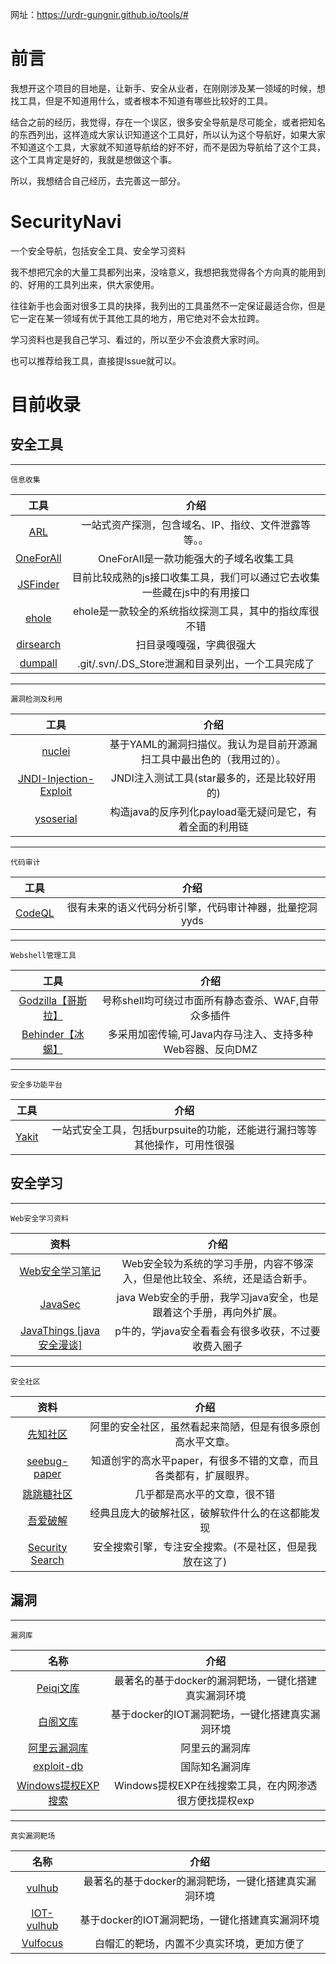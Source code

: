 网址：https://urdr-gungnir.github.io/tools/#

# 前言

我想开这个项目的目地是，让新手、安全从业者，在刚刚涉及某一领域的时候，想找工具，但是不知道用什么，或者根本不知道有哪些比较好的工具。

结合之前的经历，我觉得，存在一个误区，很多安全导航是尽可能全，或者把知名的东西列出，这样造成大家认识知道这个工具好，所以认为这个导航好，如果大家不知道这个工具，大家就不知道导航给的好不好，而不是因为导航给了这个工具，这个工具肯定是好的，我就是想做这个事。

所以，我想结合自己经历，去完善这一部分。

# SecurityNavi

一个安全导航，包括安全工具、安全学习资料

我不想把冗余的大量工具都列出来，没啥意义，我想把我觉得各个方向真的能用到的、好用的工具列出来，供大家使用。

往往新手也会面对很多工具的抉择，我列出的工具虽然不一定保证最适合你，但是它一定在某一领域有优于其他工具的地方，用它绝对不会太拉跨。

学习资料也是我自己学习、看过的，所以至少不会浪费大家时间。

也可以推荐给我工具，直接提Issue就可以。

# 目前收录

## 安全工具

---

`信息收集`

|                         工具                         |                             介绍                             |
| :--------------------------------------------------: | :----------------------------------------------------------: |
|   [ARL](https://github.com/TophantTechnology/ARL)    |     一站式资产探测，包含域名、IP、指纹、文件泄露等等。。     |
| [OneForAll](https://github.com/shmilylty/OneForAll)  |           OneForAll是一款功能强大的子域名收集工具            |
|   [JSFinder](https://github.com/Threezh1/JSFinder)   | 目前比较成熟的js接口收集工具，我们可以通过它去收集一些藏在js中的有用接口 |
|  [ehole](https://github.com/EdgeSecurityTeam/EHole)  |    ehole是一款较全的系统指纹探测工具，其中的指纹库很不错     |
| [dirsearch](https://github.com/maurosoria/dirsearch) |                   扫目录嘎嘎强，字典很强大                   |
|     [dumpall](https://github.com/0xHJK/dumpall)      |      .git/.svn/.DS_Store泄漏和目录列出，一个工具完成了       |

---

`漏洞检测及利用`

|                             工具                             |                             介绍                             |
| :----------------------------------------------------------: | :----------------------------------------------------------: |
|     [nuclei](https://github.com/projectdiscovery/nuclei)     | 基于YAML的漏洞扫描仪。我认为是目前开源漏扫工具中最出色的（我用过的）。 |
| [JNDI-Injection-Exploit](https://github.com/welk1n/JNDI-Injection-Exploit) |         JNDI注入测试工具(star最多的，还是比较好用的)         |
|      [ysoserial](https://github.com/frohoff/ysoserial)       |   构造java的反序列化payload毫无疑问是它，有着全面的利用链    |

---

`代码审计`

|                    工具                    |                          介绍                          |
| :----------------------------------------: | :----------------------------------------------------: |
| [CodeQL](https://github.com/github/codeql) | 很有未来的语义代码分析引擎，代码审计神器，批量挖洞yyds |

---

`Webshell管理工具`

|                             工具                             |                           介绍                            |
| :----------------------------------------------------------: | :-------------------------------------------------------: |
| [Godzilla【哥斯拉】](https://github.com/BeichenDream/Godzilla) |    号称shell均可绕过市面所有静态查杀、WAF,自带众多插件    |
|   [Behinder【冰蝎】](https://github.com/rebeyond/Behinder)   | 多采用加密传输,可Java内存马注入、支持多种Web容器、反向DMZ |

---

`安全多功能平台`

|                   工具                    |                             介绍                             |
| :---------------------------------------: | :----------------------------------------------------------: |
| [Yakit](https://github.com/yaklang/yakit) | 一站式安全工具，包括burpsuite的功能，还能进行漏扫等等其他操作，可用性很强 |



## 安全学习

---

`Web安全学习资料`

|                             资料                             |                             介绍                             |
| :----------------------------------------------------------: | :----------------------------------------------------------: |
| [Web安全学习笔记](https://websec.readthedocs.io/zh/latest/)  | Web安全较为系统的学习手册，内容不够深入，但是他比较全、系统，还是适合新手。 |
|               [JavaSec](https://javasec.org/)                | java Web安全的手册，我学习java安全，也是跟着这个手册，再向外扩展。 |
| [JavaThings [java安全漫谈]](https://github.com/phith0n/JavaThings) |     p牛的，学java安全看看会有很多收获，不过要收费入圈子      |

---

`安全社区`

|                     资料                     |                             介绍                             |
| :------------------------------------------: | :----------------------------------------------------------: |
|      [先知社区](https://xz.aliyun.com/)      |  阿里的安全社区，虽然看起来简陋，但是有很多原创高水平文章。  |
|  [seebug-paper](https://paper.seebug.org/)   | 知道创宇的高水平paper，有很多不错的文章，而且各类都有，扩展眼界。 |
|      [跳跳糖社区](https://tttang.com/)       |                 几乎都是高水平的文章，很不错                 |
|     [吾爱破解](https://www.52pojie.cn/)      |       经典且庞大的破解社区，破解软件什么的在这都能发现       |
| [Security Search](http://helosec.com/search) |    安全搜索引擎，专注安全搜索。(不是社区，但是我放在这了)    |

## 漏洞

---

`漏洞库`

|                             名称                             |                         介绍                          |
| :----------------------------------------------------------: | :---------------------------------------------------: |
|             [Peiqi文库](http://wiki.peiqi.tech/)             | 最著名的基于docker的漏洞靶场，一键化搭建真实漏洞环境  |
| [白阁文库](https://wiki.bylibrary.cn/%E6%BC%8F%E6%B4%9E%E5%BA%93/01-CMS%E6%BC%8F%E6%B4%9E/ActiveMQ/ActiveMQ%E4%BB%BB%E6%84%8F%E6%96%87%E4%BB%B6%E4%B8%8A%E4%BC%A0%E6%BC%8F%E6%B4%9E/) |    基于docker的IOT漏洞靶场，一键化搭建真实漏洞环境    |
|            [阿里云漏洞库](https://47.101.61.67/)             |                    阿里云的漏洞库                     |
|          [exploit-db](https://www.exploit-db.com/)           |                    国际知名漏洞库                     |
| [Windows提权EXP搜索](http://blog.neargle.com/win-powerup-exp-index/#) | Windows提权EXP在线搜索工具，在内网渗透很方便找提权exp |

---

`真实漏洞靶场`

|                         名称                          |                         介绍                         |
| :---------------------------------------------------: | :--------------------------------------------------: |
|      [vulhub](https://github.com/vulhub/vulhub)       | 最著名的基于docker的漏洞靶场，一键化搭建真实漏洞环境 |
| [IOT-vulhub](https://github.com/firmianay/IoT-vulhub) |   基于docker的IOT漏洞靶场，一键化搭建真实漏洞环境    |
|      [Vulfocus](http://vulfocus.io/#/dashboard)       |      白帽汇的靶场，内置不少真实环境，更加方便了      |

